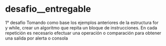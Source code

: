 # desafio__entregable
1° desafio
Tomando como base los ejemplos anteriores de la estructura for y while, crear un algoritmo que repita un bloque de instrucciones.
En cada repetición es necesario efectuar una operación o comparación para obtener una salida por alerta o consola
